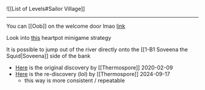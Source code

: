 ![[List of Levels#Sailor Village]]

---
You can [[Oob]] on the welcome door lmao [link](https://youtu.be/Qis5U9ihdd8&t=158)

Look into [this](https://discord.com/channels/313375426112389123/408694062862958592/1280522049764331645) heartpot minigame strategy

It is possible to jump out of the river directly onto the [[1-B1 Soveena the Squid|Soveena]] side of the bank
- [Here](https://discord.com/channels/313375426112389123/408694062862958592/675797879918428190) is the original discovery by [[Thermospore]] 2020-02-09
- [Here](https://discord.com/channels/313375426112389123/408694062862958592/1285225831119192125) is the re-discovery (lol) by [[Thermospore]] 2024-09-17
	- this way is more consistent / repeatable